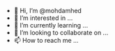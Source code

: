 - 👋 Hi, I’m @mohdamhed
- 👀 I’m interested in ...
- 🌱 I’m currently learning ...
- 💞️ I’m looking to collaborate on ...
- 📫 How to reach me ...

<!---
mohdamhed/mohdamhed is a ✨ special ✨ repository because its `README.md` (this file) appears on your GitHub profile.
You can click the Preview link to take a look at your changes.
--->
